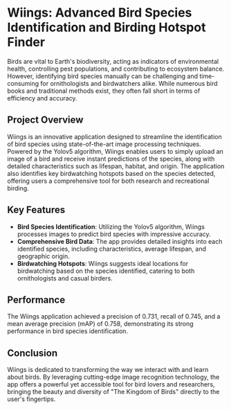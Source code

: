 # Wiings: Advanced Bird Species Identification and Birding Hotspot Finder

Birds are vital to Earth's biodiversity, acting as indicators of environmental health, controlling pest populations, and contributing to ecosystem balance. However, identifying bird species manually can be challenging and time-consuming for ornithologists and birdwatchers alike. While numerous bird books and traditional methods exist, they often fall short in terms of efficiency and accuracy. 

## Project Overview

Wiings is an innovative application designed to streamline the identification of bird species using state-of-the-art image processing techniques. Powered by the Yolov5 algorithm, Wiings enables users to simply upload an image of a bird and receive instant predictions of the species, along with detailed characteristics such as lifespan, habitat, and origin. The application also identifies key birdwatching hotspots based on the species detected, offering users a comprehensive tool for both research and recreational birding.

## Key Features

- **Bird Species Identification**: Utilizing the Yolov5 algorithm, Wiings processes images to predict bird species with impressive accuracy.
- **Comprehensive Bird Data**: The app provides detailed insights into each identified species, including characteristics, average lifespan, and geographic origin.
- **Birdwatching Hotspots**: Wiings suggests ideal locations for birdwatching based on the species identified, catering to both ornithologists and casual birders.

## Performance

The Wiings application achieved a precision of 0.731, recall of 0.745, and a mean average precision (mAP) of 0.758, demonstrating its strong performance in bird species identification.

## Conclusion

Wiings is dedicated to transforming the way we interact with and learn about birds. By leveraging cutting-edge image recognition technology, the app offers a powerful yet accessible tool for bird lovers and researchers, bringing the beauty and diversity of "The Kingdom of Birds" directly to the user's fingertips.
